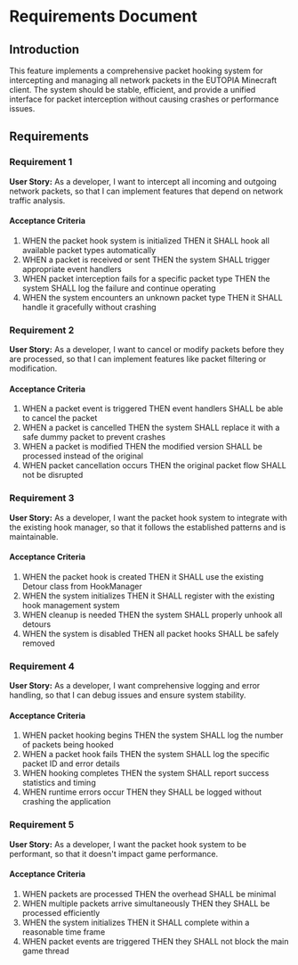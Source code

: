 # Requirements Document

## Introduction

This feature implements a comprehensive packet hooking system for intercepting and managing all network packets in the EUTOPIA Minecraft client. The system should be stable, efficient, and provide a unified interface for packet interception without causing crashes or performance issues.

## Requirements

### Requirement 1

**User Story:** As a developer, I want to intercept all incoming and outgoing network packets, so that I can implement features that depend on network traffic analysis.

#### Acceptance Criteria

1. WHEN the packet hook system is initialized THEN it SHALL hook all available packet types automatically
2. WHEN a packet is received or sent THEN the system SHALL trigger appropriate event handlers
3. WHEN packet interception fails for a specific packet type THEN the system SHALL log the failure and continue operating
4. WHEN the system encounters an unknown packet type THEN it SHALL handle it gracefully without crashing

### Requirement 2

**User Story:** As a developer, I want to cancel or modify packets before they are processed, so that I can implement features like packet filtering or modification.

#### Acceptance Criteria

1. WHEN a packet event is triggered THEN event handlers SHALL be able to cancel the packet
2. WHEN a packet is cancelled THEN the system SHALL replace it with a safe dummy packet to prevent crashes
3. WHEN a packet is modified THEN the modified version SHALL be processed instead of the original
4. WHEN packet cancellation occurs THEN the original packet flow SHALL not be disrupted

### Requirement 3

**User Story:** As a developer, I want the packet hook system to integrate with the existing hook manager, so that it follows the established patterns and is maintainable.

#### Acceptance Criteria

1. WHEN the packet hook is created THEN it SHALL use the existing Detour class from HookManager
2. WHEN the system initializes THEN it SHALL register with the existing hook management system
3. WHEN cleanup is needed THEN the system SHALL properly unhook all detours
4. WHEN the system is disabled THEN all packet hooks SHALL be safely removed

### Requirement 4

**User Story:** As a developer, I want comprehensive logging and error handling, so that I can debug issues and ensure system stability.

#### Acceptance Criteria

1. WHEN packet hooking begins THEN the system SHALL log the number of packets being hooked
2. WHEN a packet hook fails THEN the system SHALL log the specific packet ID and error details
3. WHEN hooking completes THEN the system SHALL report success statistics and timing
4. WHEN runtime errors occur THEN they SHALL be logged without crashing the application

### Requirement 5

**User Story:** As a developer, I want the packet hook system to be performant, so that it doesn't impact game performance.

#### Acceptance Criteria

1. WHEN packets are processed THEN the overhead SHALL be minimal
2. WHEN multiple packets arrive simultaneously THEN they SHALL be processed efficiently
3. WHEN the system initializes THEN it SHALL complete within a reasonable time frame
4. WHEN packet events are triggered THEN they SHALL not block the main game thread